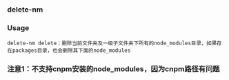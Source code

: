 ### delete-nm

### Usage
```
delete-nm delete：删除当前文件夹及一级子文件夹下所有的node_modules目录，如果存在packages目录，也会删除其下面的node_modules
```

### 注意1：不支持cnpm安装的node_modules，因为cnpm路径有问题
